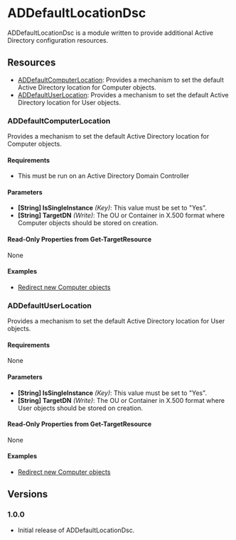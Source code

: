 # ADDefaultLocationDsc

ADDefaultLocationDsc is a module written to provide additional Active Directory configuration resources.

## Resources

* [ADDefaultComputerLocation](#addefaultcomputerlocation): Provides a mechanism to set the default Active Directory location for Computer objects.
* [ADDefaultUserLocation](#addefaultuserlocation): Provides a mechanism to set the default Active Directory location for User objects.

### ADDefaultComputerLocation

Provides a mechanism to set the default Active Directory location for Computer objects.

#### Requirements

* This must be run on an Active Directory Domain Controller

#### Parameters

* **[String] IsSingleInstance** _(Key)_: This value must be set to "Yes".
* **[String] TargetDN** _(Write)_: The OU or Container in X.500 format where Computer objects should be stored on creation.

#### Read-Only Properties from Get-TargetResource

None

#### Examples

* [Redirect new Computer objects](https://github.com/citadelgroup/ADDefaultLocationDsc/blob/master/Examples/Sample_ADDefaultComputerLocation.ps1)

### ADDefaultUserLocation

Provides a mechanism to set the default Active Directory location for User objects.

#### Requirements

None

#### Parameters

* **[String] IsSingleInstance** _(Key)_: This value must be set to "Yes".
* **[String] TargetDN** _(Write)_: The OU or Container in X.500 format where User objects should be stored on creation.

#### Read-Only Properties from Get-TargetResource

None

#### Examples

* [Redirect new Computer objects](https://github.com/citadelgroup/ADDefaultLocationDsc/blob/master/Examples/Sample_ADDefaultUserLocation.ps1)

## Versions

### 1.0.0

* Initial release of ADDefaultLocationDsc.